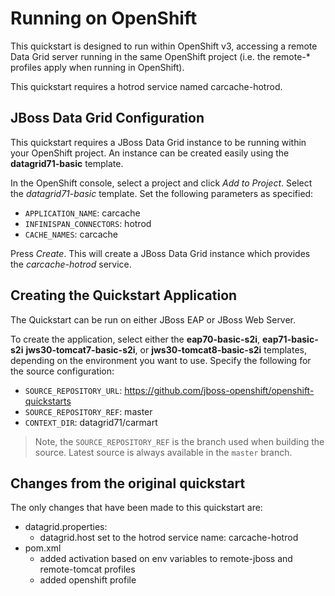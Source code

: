 Running on OpenShift
====================

This quickstart is designed to run within OpenShift v3, accessing a remote Data
Grid server running in the same OpenShift project (i.e. the remote-* profiles
apply when running in OpenShift).

This quickstart requires a hotrod service named carcache-hotrod.

JBoss Data Grid Configuration
-----------------------------

This quickstart requires a JBoss Data Grid instance to be running within your OpenShift
project.  An instance can be created easily using the **datagrid71-basic** template.

In the OpenShift console, select a project and click *Add to Project*.  Select
the *datagrid71-basic* template.  Set the following parameters as specified:

* `APPLICATION_NAME`: carcache
* `INFINISPAN_CONNECTORS`: hotrod
* `CACHE_NAMES`: carcache

Press *Create*.  This will create a JBoss Data Grid instance which provides the
*carcache-hotrod* service.

Creating the Quickstart Application
-----------------------------------

The Quickstart can be run on either JBoss EAP or JBoss Web Server.

To create the application, select either the **eap70-basic-s2i**, **eap71-basic-s2i**
**jws30-tomcat7-basic-s2i**, or **jws30-tomcat8-basic-s2i** templates, depending
on the environment you want to use.  Specify the following for the source
configuration:

* `SOURCE_REPOSITORY_URL`: https://github.com/jboss-openshift/openshift-quickstarts
* `SOURCE_REPOSITORY_REF`: master
* `CONTEXT_DIR`: datagrid71/carmart

> Note, the `SOURCE_REPOSITORY_REF` is the branch used when building the
> source.  Latest source is always available in the `master` branch.

Changes from the original quickstart
------------------------------------

The only changes that have been made to this quickstart are:

* datagrid.properties:
  * datagrid.host set to the hotrod service name: carcache-hotrod
* pom.xml
  * added activation based on env variables to remote-jboss and remote-tomcat profiles
  * added openshift profile
